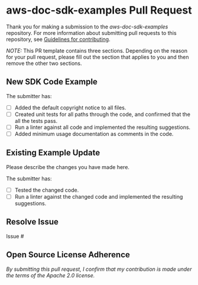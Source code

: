 # aws-doc-sdk-examples Pull Request

Thank you for making a submission to the *aws-doc-sdk-examples* repository. For more information about submitting pull requests to this repository, see [Guidelines for contributing](https://github.com/awsdocs/aws-doc-sdk-examples/blob/main/CONTRIBUTING.md).

*NOTE:* This PR template contains three sections. Depending on the reason for your pull request, please fill out the section that applies to you and then remove the other two sections.

## New SDK Code Example

The submitter has:

- [ ] Added the default copyright notice to all files.
- [ ] Created unit tests for all paths through the code, and confirmed that the all the tests pass.
- [ ] Run a linter against all code and implemented the resulting suggestions.
- [ ] Added minimum usage documentation as comments in the code.

## Existing Example Update

Please describe the changes you have made here.

The submitter has:

- [ ] Tested the changed code.
- [ ] Run a linter against the changed code and implemented the resulting suggestions.

## Resolve Issue

Issue #

## Open Source License Adherence

_By submitting this pull request, I confirm that my contribution is made under the terms of the Apache 2.0 license._
